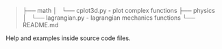 
>├── math
>│   └── cplot3d.py            - plot complex functions
>├── physics
>│   └── lagrangian.py         - lagrangian mechanics functions
>└── README.md


Help and examples inside source code files.